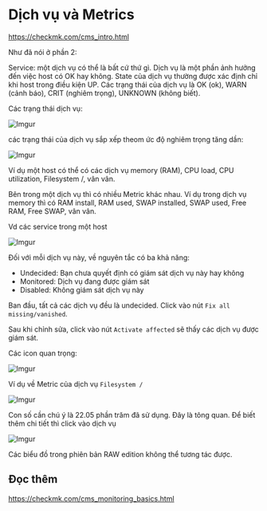 # Dịch vụ và Metrics

https://checkmk.com/cms_intro.html

Như đã nói ở phần 2:

Service: một dịch vụ có thể là bất cứ thứ gì. Dịch vụ là một phần ảnh hưởng đến việc host có OK hay không. State của dịch vụ thường được xác định chỉ khi host trong điều kiện UP. Các trạng thái của dịch vụ là OK (ok), WARN (cảnh báo), CRIT (nghiêm trọng), UNKNOWN (không biết).

Các trạng thái dịch vụ:

![Imgur](https://i.imgur.com/nrxwwS7.png)

các trạng thái của dịch vụ sắp xếp theom ức độ nghiêm trọng tăng dần:

![Imgur](https://i.imgur.com/8CjpijL.png)

Ví dụ một host có thể có các dịch vụ memory (RAM), CPU load, CPU utilization, 	Filesystem /, vân vân.

Bên trong một dịch vụ thì có nhiều Metric khác nhau. Ví dụ trong dịch vụ memory thì có RAM install, RAM used, SWAP installed, SWAP used, Free RAM, Free SWAP, vân vân.

Vd các service trong một host

![Imgur](https://i.imgur.com/O81gilX.png)

Đối với mỗi dịch vụ này, về nguyên tắc có ba khả năng:

- Undecided: Bạn chưa quyết định có giám sát dịch vụ này hay không
- Monitored: Dịch vụ đang được giám sát
- Disabled: Không giám sát dịch vụ này

Ban đầu, tất cả các dịch vụ đều là undecided. Click vào nút `Fix all missing/vanished`. 
 
Sau khi chỉnh sửa, click vào nút `Activate affected` sẽ thấy các dịch vụ được giám sát. 

Các icon quan trọng:

![Imgur](https://i.imgur.com/p8LkO8a.png)

Ví dụ về Metric của dịch vụ `Filesystem /`

![Imgur](https://i.imgur.com/E0KaJx0.png)

Con số cần chú ý là 22.05 phần trăm đã sử dụng. Đây là tông quan. Để biết thêm chi tiết thì click vào dịch vụ

![Imgur](https://i.imgur.com/5728MwG.png)

Các biểu đồ trong phiên bản RAW edition không thể tương tác được. 

## Đọc thêm

https://checkmk.com/cms_monitoring_basics.html